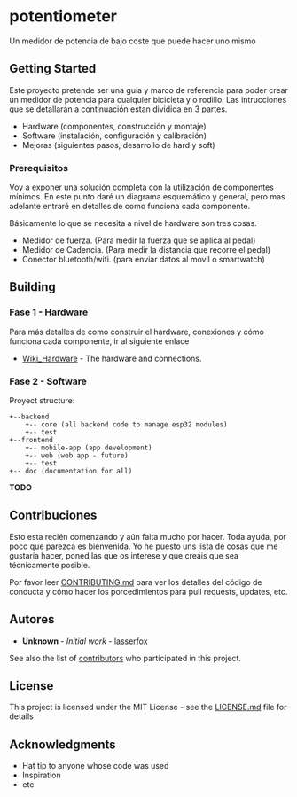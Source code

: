 # potentiometer

Un medidor de potencia de bajo coste que puede hacer uno mismo

## Getting Started

Este proyecto pretende ser una guía y marco de referencia para poder crear un medidor de potencia para cualquier bicicleta y o rodillo.
Las intrucciones que se detallarán a continuación estan dividida en 3 partes.

* Hardware (componentes, construcción y montaje)
* Software (instalación, configuración y calibración)
* Mejoras (siguientes pasos, desarrollo de hard y soft)

### Prerequisitos

Voy a exponer una solución completa con la utilización de componentes mínimos. En este punto daré un diagrama esquemático y general, pero mas adelante entraré en detalles de como funciona cada componente.

Básicamente lo que se necesita a nivel de hardware son tres cosas.
* Medidor de fuerza. (Para medir la fuerza que se aplica al pedal)
* Medidor de Cadencia. (Para medir la distancia que recorre el pedal)
* Conector bluetooth/wifi. (para enviar datos al movil o smartwatch)

## Building
### Fase 1 - Hardware
Para más detalles de como construir el hardware, conexiones y cómo funciona cada componente, ir al siguiente enlace
* [Wiki_Hardware](https://github.com/lasserfox/potentiometer/wiki/hardware) - The hardware and connections.

### Fase 2 - Software
Proyect structure:

```
+--backend
    +-- core (all backend code to manage esp32 modules)
    +-- test
+--frontend
    +-- mobile-app (app development)
    +-- web (web app - future)
    +-- test
+-- doc (documentation for all)

```


**TODO**

## Contribuciones

Esto esta recién comenzando y aún falta mucho por hacer. Toda ayuda, por poco que parezca es bienvenida.
Yo he puesto uns lista de cosas que me gustaría hacer, poned las que os interese y que creáis que sea técnicamente posible.

Por favor leer [CONTRIBUTING.md](https://github.com/lasserfox/potentiometer) para ver los detalles del código de conducta y cómo hacer los porcedimientos para pull requests, updates, etc.

## Autores

* **Unknown** - *Initial work* - [lasserfox](https://github.com/lasserfox)

See also the list of [contributors](https://github.com/lasserfox/potentiometer/contributors) who participated in this project.

## License

This project is licensed under the MIT License - see the [LICENSE.md](LICENSE.md) file for details

## Acknowledgments

* Hat tip to anyone whose code was used
* Inspiration
* etc

